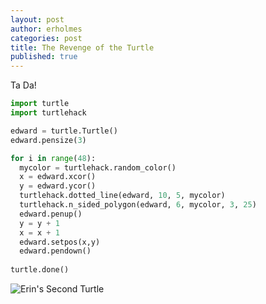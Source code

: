 ```yaml
---
layout: post
author: erholmes
categories: post
title: The Revenge of the Turtle
published: true
---
```


Ta Da!

```python
import turtle
import turtlehack

edward = turtle.Turtle()
edward.pensize(3)

for i in range(48):
  mycolor = turtlehack.random_color()
  x = edward.xcor()
  y = edward.ycor()
  turtlehack.dotted_line(edward, 10, 5, mycolor)
  turtlehack.n_sided_polygon(edward, 6, mycolor, 3, 25)
  edward.penup()
  y = y + 1
  x = x + 1
  edward.setpos(x,y)
  edward.pendown()
  
turtle.done()  
```

![Erin's Second Turtle](http://www.unc.edu/~erholmes/turtle2.png)
